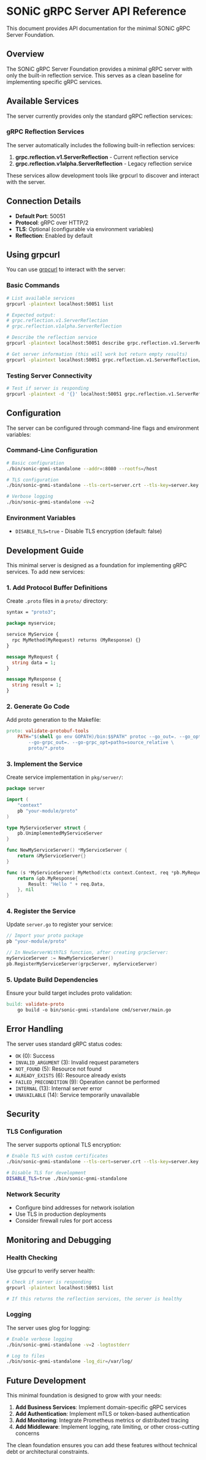 # SONiC gRPC Server API Reference

This document provides API documentation for the minimal SONiC gRPC Server Foundation.

## Overview

The SONiC gRPC Server Foundation provides a minimal gRPC server with only the built-in reflection service. This serves as a clean baseline for implementing specific gRPC services.

## Available Services

The server currently provides only the standard gRPC reflection services:

### gRPC Reflection Services

The server automatically includes the following built-in reflection services:

1. **grpc.reflection.v1.ServerReflection** - Current reflection service
2. **grpc.reflection.v1alpha.ServerReflection** - Legacy reflection service

These services allow development tools like grpcurl to discover and interact with the server.

## Connection Details

- **Default Port**: 50051
- **Protocol**: gRPC over HTTP/2
- **TLS**: Optional (configurable via environment variables)
- **Reflection**: Enabled by default

## Using grpcurl

You can use [grpcurl](https://github.com/fullstorydev/grpcurl) to interact with the server:

### Basic Commands

```bash
# List available services
grpcurl -plaintext localhost:50051 list

# Expected output:
# grpc.reflection.v1.ServerReflection
# grpc.reflection.v1alpha.ServerReflection

# Describe the reflection service
grpcurl -plaintext localhost:50051 describe grpc.reflection.v1.ServerReflection

# Get server information (this will work but return empty results)
grpcurl -plaintext localhost:50051 grpc.reflection.v1.ServerReflection/ServerReflectionInfo
```

### Testing Server Connectivity

```bash
# Test if server is responding
grpcurl -plaintext -d '{}' localhost:50051 grpc.reflection.v1.ServerReflection/ServerReflectionInfo
```

## Configuration

The server can be configured through command-line flags and environment variables:

### Command-Line Configuration

```bash
# Basic configuration
./bin/sonic-gnmi-standalone --addr=:8080 --rootfs=/host

# TLS configuration
./bin/sonic-gnmi-standalone --tls-cert=server.crt --tls-key=server.key

# Verbose logging
./bin/sonic-gnmi-standalone -v=2
```

### Environment Variables

- `DISABLE_TLS=true` - Disable TLS encryption (default: false)

## Development Guide

This minimal server is designed as a foundation for implementing gRPC services. To add new services:

### 1. Add Protocol Buffer Definitions

Create `.proto` files in a `proto/` directory:

```protobuf
syntax = "proto3";

package myservice;

service MyService {
  rpc MyMethod(MyRequest) returns (MyResponse) {}
}

message MyRequest {
  string data = 1;
}

message MyResponse {
  string result = 1;
}
```

### 2. Generate Go Code

Add proto generation to the Makefile:

```makefile
proto: validate-protobuf-tools
	PATH="$(shell go env GOPATH)/bin:$$PATH" protoc --go_out=. --go_opt=paths=source_relative \
		--go-grpc_out=. --go-grpc_opt=paths=source_relative \
		proto/*.proto
```

### 3. Implement the Service

Create service implementation in `pkg/server/`:

```go
package server

import (
    "context"
    pb "your-module/proto"
)

type MyServiceServer struct {
    pb.UnimplementedMyServiceServer
}

func NewMyServiceServer() *MyServiceServer {
    return &MyServiceServer{}
}

func (s *MyServiceServer) MyMethod(ctx context.Context, req *pb.MyRequest) (*pb.MyResponse, error) {
    return &pb.MyResponse{
        Result: "Hello " + req.Data,
    }, nil
}
```

### 4. Register the Service

Update `server.go` to register your service:

```go
// Import your proto package
pb "your-module/proto"

// In NewServerWithTLS function, after creating grpcServer:
myServiceServer := NewMyServiceServer()
pb.RegisterMyServiceServer(grpcServer, myServiceServer)
```

### 5. Update Build Dependencies

Ensure your build target includes proto validation:

```makefile
build: validate-proto
    go build -o bin/sonic-gnmi-standalone cmd/server/main.go
```

## Error Handling

The server uses standard gRPC status codes:

- `OK` (0): Success
- `INVALID_ARGUMENT` (3): Invalid request parameters
- `NOT_FOUND` (5): Resource not found
- `ALREADY_EXISTS` (6): Resource already exists
- `FAILED_PRECONDITION` (9): Operation cannot be performed
- `INTERNAL` (13): Internal server error
- `UNAVAILABLE` (14): Service temporarily unavailable

## Security

### TLS Configuration

The server supports optional TLS encryption:

```bash
# Enable TLS with custom certificates
./bin/sonic-gnmi-standalone --tls-cert=server.crt --tls-key=server.key

# Disable TLS for development
DISABLE_TLS=true ./bin/sonic-gnmi-standalone
```

### Network Security

- Configure bind addresses for network isolation
- Use TLS in production deployments
- Consider firewall rules for port access

## Monitoring and Debugging

### Health Checking

Use grpcurl to verify server health:

```bash
# Check if server is responding
grpcurl -plaintext localhost:50051 list

# If this returns the reflection services, the server is healthy
```

### Logging

The server uses glog for logging:

```bash
# Enable verbose logging
./bin/sonic-gnmi-standalone -v=2 -logtostderr

# Log to files
./bin/sonic-gnmi-standalone -log_dir=/var/log/
```

## Future Development

This minimal foundation is designed to grow with your needs:

1. **Add Business Services**: Implement domain-specific gRPC services
2. **Add Authentication**: Implement mTLS or token-based authentication
3. **Add Monitoring**: Integrate Prometheus metrics or distributed tracing
4. **Add Middleware**: Implement logging, rate limiting, or other cross-cutting concerns

The clean foundation ensures you can add these features without technical debt or architectural constraints.